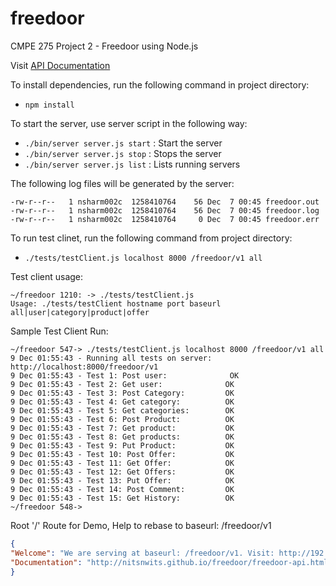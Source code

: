 freedoor
========

CMPE 275 Project 2 - Freedoor using Node.js

Visit [API Documentation](http://nitsnwits.github.io/freedoor/freedoor-api.html)

To install dependencies, run the following command in project directory:
- `npm install`

To start the server, use server script in the following way:
- `./bin/server server.js start` : Start the server
- `./bin/server server.js stop`  : Stops the server
- `./bin/server server.js list`  : Lists running servers

The following log files will be generated by the server:
```
-rw-r--r--   1 nsharm002c  1258410764    56 Dec  7 00:45 freedoor.out
-rw-r--r--   1 nsharm002c  1258410764    56 Dec  7 00:45 freedoor.log
-rw-r--r--   1 nsharm002c  1258410764     0 Dec  7 00:45 freedoor.err
```

To run test clinet, run the following command from project directory:
- `./tests/testClient.js localhost 8000 /freedoor/v1 all`

Test client usage:
```
~/freedoor 1210: -> ./tests/testClient.js 
Usage: ./tests/testClient hostname port baseurl all|user|category|product|offer
```

Sample Test Client Run:
```
~/freedoor 547-> ./tests/testClient.js localhost 8000 /freedoor/v1 all
9 Dec 01:55:43 - Running all tests on server: http://localhost:8000/freedoor/v1
9 Dec 01:55:43 - Test 1: Post user: 			 OK
9 Dec 01:55:43 - Test 2: Get user: 			    OK
9 Dec 01:55:43 - Test 3: Post Category: 		OK
9 Dec 01:55:43 - Test 4: Get category: 			OK
9 Dec 01:55:43 - Test 5: Get categories: 		OK
9 Dec 01:55:43 - Test 6: Post Product: 			OK
9 Dec 01:55:43 - Test 7: Get product: 			OK
9 Dec 01:55:43 - Test 8: Get products: 			OK
9 Dec 01:55:43 - Test 9: Put Product: 			OK
9 Dec 01:55:43 - Test 10: Post Offer: 			OK
9 Dec 01:55:43 - Test 11: Get Offer: 			OK
9 Dec 01:55:43 - Test 12: Get Offers: 			OK
9 Dec 01:55:43 - Test 13: Put Offer: 			OK
9 Dec 01:55:43 - Test 14: Post Comment: 		OK
9 Dec 01:55:43 - Test 15: Get History: 			OK
~/freedoor 548-> 
```

Root '/' Route for Demo, Help to rebase to baseurl: /freedoor/v1
```json
{
"Welcome": "We are serving at baseurl: /freedoor/v1. Visit: http://192.168.4.250:8000/freedoor/v1",
"Documentation": "http://nitsnwits.github.io/freedoor/freedoor-api.html"
}
```
